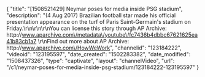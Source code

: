 {
    "title": "[1508521429] Neymar poses for media inside PSG stadium",
    "description": "(4 Aug 2017) Brazilian football star made his official presentation appearance on the turf of Paris Saint-Germain's stadium on Friday.\r\n\r\n\r\nYou can license this story through AP Archive: http:\/\/www.aparchive.com\/metadata\/youtube\/fc7436b4dbbc67621625ea41b83cb1a7 \r\nFind out more about AP Archive: http:\/\/www.aparchive.com\/HowWeWork",
    "channelid": "123184222",
    "videoid": "123195597",
    "date_created": "1502283382",
    "date_modified": "1508437326",
    "type": "captivate",
    "layout": "channelVideo",
    "url": "\/c1\/neymar-poses-for-media-inside-psg-stadium\/123184222-123195597"
}